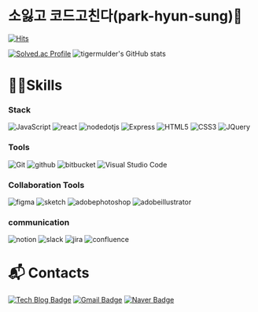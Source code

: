 # 소잃고 코드고친다(park-hyun-sung)🍔

[![Hits](https://hits.seeyoufarm.com/api/count/incr/badge.svg?url=https%3A%2F%2Fgithub.com%2Ftigermulder%2Fpark-hyunsung&count_bg=%23DD4124&title_bg=%230F4C81&icon=&icon_color=%23E7E7E7&title=hits&edge_flat=false)](https://hits.seeyoufarm.com)

[![Solved.ac Profile](http://mazassumnida.wtf/api/v2/generate_badge?boj=rlatnsskd123)](https://solved.ac/rlatnsskd123/)
![tigermulder's GitHub stats](https://github-readme-stats.vercel.app/api?username=tigermulder&show_icons=true&theme=radical)

# 🐱‍🚀Skills
### Stack
![JavaScript](https://img.shields.io/badge/JavaScript-F7DF1E.svg?&style=for-the-badge&logo=JavaScript&logoColor=white)
![react](https://img.shields.io/badge/react-61DAFB.svg?&style=for-the-badge&logo=react&logoColor=white)
![nodedotjs](https://img.shields.io/badge/node.js-339933.svg?&style=for-the-badge&logo=nodedotjs&logoColor=white)
![Express](https://img.shields.io/badge/Express-000000.svg?&style=for-the-badge&logo=Express&logoColor=white)
![HTML5](https://img.shields.io/badge/HTML5-E34F26.svg?&style=for-the-badge&logo=HTML5&logoColor=white)
![CSS3](https://img.shields.io/badge/CSS3-1572B6.svg?&style=for-the-badge&logo=CSS3&logoColor=white)
![JQuery](https://img.shields.io/badge/JQuery-0769AD.svg?&style=for-the-badge&logo=JQuery&logoColor=white)

### Tools
![Git](https://img.shields.io/badge/Git-F05032.svg?&style=for-the-badge&logo=Git&logoColor=white)
![github](https://img.shields.io/badge/github-181717.svg?&style=for-the-badge&logo=github&logoColor=white)
![bitbucket](https://img.shields.io/badge/bitbucket-0052CC.svg?&style=for-the-badge&logo=bitbucket&logoColor=white)
![Visual Studio Code](https://img.shields.io/badge/Visual%20Studio%20Code-007ACC.svg?&style=for-the-badge&logo=Visual%20Studio%20Code&logoColor=white)

### Collaboration Tools
![figma](https://img.shields.io/badge/figma-F24E1E.svg?&style=for-the-badge&logo=figma&logoColor=white)
![sketch](https://img.shields.io/badge/sketch-F7B500.svg?&style=for-the-badge&logo=sketch&logoColor=white)
![adobephotoshop](https://img.shields.io/badge/adobephotoshop-31A8FF.svg?&style=for-the-badge&logo=adobephotoshop&logoColor=white)
![adobeillustrator](https://img.shields.io/badge/adobeillustrator-FF9A00.svg?&style=for-the-badge&logo=adobeillustrator&logoColor=white)

### communication
![notion](https://img.shields.io/badge/notion-000000.svg?&style=for-the-badge&logo=notion&logoColor=white)
![slack](https://img.shields.io/badge/slack-4A154B.svg?&style=for-the-badge&logo=slack&logoColor=white)
![jira](https://img.shields.io/badge/jira-0052CC.svg?&style=for-the-badge&logo=jira&logoColor=white)
![confluence](https://img.shields.io/badge/confluence-172B4D.svg?&style=for-the-badge&logo=confluence&logoColor=white)

# :mailbox_with_mail: Contacts
[![Tech Blog Badge](https://img.shields.io/badge/Tech%20Blog-11B48A?style=flat-square&logo=Vimeo&logoColor=white&link=https://velog.io/@tiger_front_end/posts)](https://velog.io/@tiger_front_end/posts)
[![Gmail Badge](https://img.shields.io/badge/Gmail-d14836?style=flat-square&logo=Gmail&logoColor=white&link=mailto:rlatnsskd123@gmail.com)](mailto:rlatnsskd123@gmail.com)
[![Naver Badge](https://img.shields.io/badge/Naver-03C75A?style=flat-square&logo=Naver&logoColor=white&link=mailto:rlatnsskd123@naver.com)](mailto:rlatnsskd123@naver.com)
